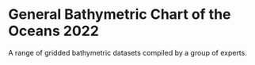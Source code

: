 # General Bathymetric Chart of the Oceans 2022

A range of gridded bathymetric datasets compiled by a group of experts.

